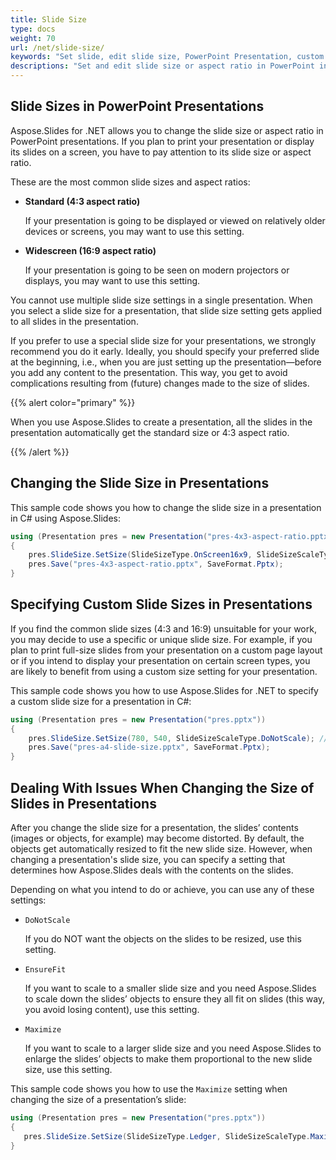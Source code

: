 ```yaml
---
title: Slide Size
type: docs
weight: 70
url: /net/slide-size/
keywords: "Set slide, edit slide size, PowerPoint Presentation, custom slide size, resolve slide problems, C#, Csharp, .NET, Aspose.Slides"
descriptions: "Set and edit slide size or aspect ratio in PowerPoint in C# or .NET"
---
```


## Slide Sizes in PowerPoint Presentations

Aspose.Slides for .NET allows you to change the slide size or aspect ratio in PowerPoint presentations. If you plan to print your presentation or display its slides on a screen, you have to pay attention to its slide size or aspect ratio. 

These are the most common slide sizes and aspect ratios:

- **Standard (4:3 aspect ratio)**

  If your presentation is going to be displayed or viewed on relatively older devices or screens, you may want to use this setting. 

- **Widescreen (16:9 aspect ratio)** 

  If your presentation is going to be seen on modern projectors or displays, you may want to use this setting. 

You cannot use multiple slide size settings in a single presentation. When you select a slide size for a presentation, that slide size setting gets applied to all slides in the presentation. 

If you prefer to use a special slide size for your presentations, we strongly recommend you do it early. Ideally, you should specify your preferred slide at the beginning, i.e., when you are just setting up the presentation—before you add any content to the presentation. This way, you get to avoid complications resulting from (future) changes made to the size of slides. 

{{% alert color="primary" %}} 

 When you use Aspose.Slides to create a presentation, all the slides in the presentation automatically get the standard size or 4:3 aspect ratio.

{{% /alert %}} 

## Changing the Slide Size in Presentations 

 This sample code shows you how to change the slide size in a presentation in C# using Aspose.Slides:

```c#
using (Presentation pres = new Presentation("pres-4x3-aspect-ratio.pptx"))
{
    pres.SlideSize.SetSize(SlideSizeType.OnScreen16x9, SlideSizeScaleType.DoNotScale);
    pres.Save("pres-4x3-aspect-ratio.pptx", SaveFormat.Pptx);
}
```

## Specifying Custom Slide Sizes in Presentations

If you find the common slide sizes (4:3 and 16:9) unsuitable for your work, you may decide to use a specific or unique slide size. For example, if you plan to print full-size slides from your presentation on a custom page layout or if you intend to display your presentation on certain screen types, you are likely to benefit from using a custom size setting for your presentation. 

This sample code shows you how to use Aspose.Slides for .NET to specify a custom slide size for a presentation in C#:

```c#
using (Presentation pres = new Presentation("pres.pptx"))
{
    pres.SlideSize.SetSize(780, 540, SlideSizeScaleType.DoNotScale); // A4 paper size
    pres.Save("pres-a4-slide-size.pptx", SaveFormat.Pptx);
}
```

## Dealing With Issues When Changing the Size of Slides in Presentations

After you change the slide size for a presentation, the slides’ contents (images or objects, for example) may become distorted. By default, the objects get automatically resized to fit the new slide size. However, when changing a presentation's slide size, you can specify a setting that determines how Aspose.Slides deals with the contents on the slides.

Depending on what you intend to do or achieve, you can use any of these settings:

- `DoNotScale`

  If you do NOT want the objects on the slides to be resized, use this setting.

- `EnsureFit`

  If you want to scale to a smaller slide size and you need Aspose.Slides to scale down the slides’ objects to ensure they all fit on slides (this way, you avoid losing content), use this setting. 

- `Maximize`

  If you want to scale to a larger slide size and you need Aspose.Slides to enlarge the slides’ objects to make them proportional to the new slide size, use this setting. 

This sample code shows you how to use the `Maximize` setting when changing the size of a presentation’s slide:

```c#
using (Presentation pres = new Presentation("pres.pptx"))
{
   pres.SlideSize.SetSize(SlideSizeType.Ledger, SlideSizeScaleType.Maximize);
}
```

